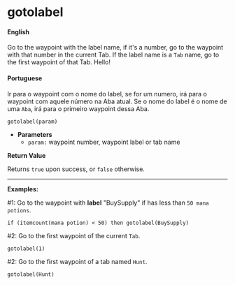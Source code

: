 
# gotolabel


<!-- tabs:start -->

#### **English**

Go to the waypoint with the label name, if it's a number, go to the waypoint with that number in the current Tab. If the label name is a `Tab` name, go to the first waypoint of that Tab.
Hello!

#### **Portuguese**

Ir para o waypoint com o nome do label, se for um numero, irá para o waypoint com aquele número na Aba atual. Se o nome do label é o nome de uma `Aba`, irá para o primeiro waypoint dessa Aba.

<!-- tabs:end -->

```action
gotolabel(param)
```

- **Parameters**
  - `param:` waypoint number, waypoint label or tab name


**Return Value**

Returns `true` upon success, or `false` otherwise.

---

**Examples:**

#1: Go to the waypoint with **label** "BuySupply" if has less than `50 mana potions`.
```action
if (itemcount(mana potion) < 50) then gotolabel(BuySupply)
```

#2: Go to the first waypoint of the current `Tab`.
```action
gotolabel(1)
```

#2: Go to the first waypoint of a tab named `Hunt`.
```action
gotolabel(Hunt)
```